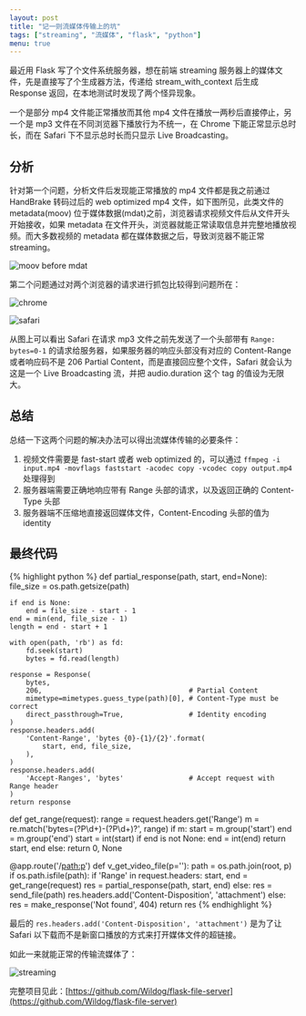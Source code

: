 ```yaml
---
layout: post
title: "记一则流媒体传输上的坑"
tags: ["streaming", "流媒体", "flask", "python"]
menu: true
---
```


最近用 Flask 写了个文件系统服务器，想在前端 streaming 服务器上的媒体文件，先是直接写了个生成器方法，传递给 stream_with_context 后生成 Response 返回，在本地测试时发现了两个怪异现象。

一个是部分 mp4 文件能正常播放而其他 mp4 文件在播放一两秒后直接停止，另一个是 mp3 文件在不同浏览器下播放行为不统一，在 Chrome 下能正常显示总时长，而在 Safari 下不显示总时长而只显示 Live Broadcasting。

## 分析

针对第一个问题，分析文件后发现能正常播放的 mp4 文件都是我之前通过 HandBrake 转码过后的 web optimized mp4 文件，如下图所见，此类文件的 metadata(moov) 位于媒体数据(mdat)之前，浏览器请求视频文件后从文件开头开始接收，如果 metadata 在文件开头，浏览器就能正常读取信息并完整地播放视频。而大多数视频的 metadata 都在媒体数据之后，导致浏览器不能正常 streaming。

![moov before mdat](http://7xqhhm.com1.z0.glb.clouddn.com/images/moov.jpg)

第二个问题通过对两个浏览器的请求进行抓包比较得到问题所在：

![chrome](http://7xqhhm.com1.z0.glb.clouddn.com/images/chrome-header.png)

![safari](http://7xqhhm.com1.z0.glb.clouddn.com/images/safari-header.png)

从图上可以看出 Safari 在请求 mp3 文件之前先发送了一个头部带有 `Range: bytes=0-1` 的请求给服务器，如果服务器的响应头部没有对应的 Content-Range 或者响应码不是 206 Partial Content，而是直接回应整个文件，Safari 就会认为这是一个 Live Broadcasting 流，并把 audio.duration 这个 tag 的值设为无限大。

## 总结

总结一下这两个问题的解决办法可以得出流媒体传输的必要条件：

1. 视频文件需要是 fast-start 或者 web optimized 的，可以通过 `ffmpeg -i input.mp4 -movflags faststart -acodec copy -vcodec copy output.mp4` 处理得到
2. 服务器端需要正确地响应带有 Range 头部的请求，以及返回正确的 Content-Type 头部
3. 服务器端不压缩地直接返回媒体文件，Content-Encoding 头部的值为 identity

## 最终代码

{% highlight python %}
def partial_response(path, start, end=None):
    file_size = os.path.getsize(path)

    if end is None:
        end = file_size - start - 1
    end = min(end, file_size - 1)
    length = end - start + 1

    with open(path, 'rb') as fd:
        fd.seek(start)
        bytes = fd.read(length)

    response = Response(
        bytes,
        206,                                    # Partial Content
        mimetype=mimetypes.guess_type(path)[0], # Content-Type must be correct
        direct_passthrough=True,                # Identity encoding
    )
    response.headers.add(
        'Content-Range', 'bytes {0}-{1}/{2}'.format(
            start, end, file_size,
        ),
    )
    response.headers.add(
        'Accept-Ranges', 'bytes'                # Accept request with Range header
    )
    return response

def get_range(request):
    range = request.headers.get('Range')
    m = re.match('bytes=(?P<start>\d+)-(?P<end>\d+)?', range)
    if m:
        start = m.group('start')
        end = m.group('end')
        start = int(start)
        if end is not None:
            end = int(end)
        return start, end
    else:
        return 0, None
        
@app.route('/<path:p>')
def v_get_video_file(p=''):
    path = os.path.join(root, p)
    if os.path.isfile(path):
        if 'Range' in request.headers:
            start, end = get_range(request)
            res = partial_response(path, start, end)
        else:
            res = send_file(path)
            res.headers.add('Content-Disposition', 'attachment')
    else:
        res = make_response('Not found', 404)
    return res
{% endhighlight %}

最后的 `res.headers.add('Content-Disposition', 'attachment')` 是为了让 Safari 以下载而不是新窗口播放的方式来打开媒体文件的超链接。

如此一来就能正常的传输流媒体了：

![streaming](http://7xqhhm.com1.z0.glb.clouddn.com/images/streaming.png)

完整项目见此：[https://github.com/Wildog/flask-file-server](https://github.com/Wildog/flask-file-server)

